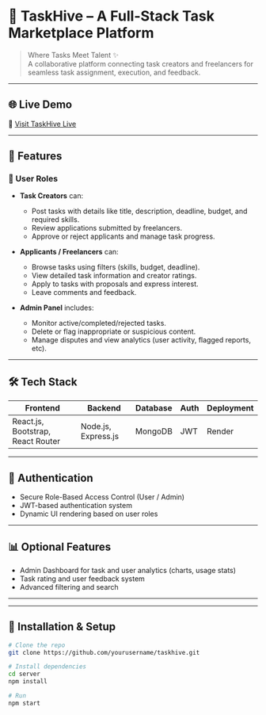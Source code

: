 # 🐝 TaskHive – A Full-Stack Task Marketplace Platform

> Where Tasks Meet Talent ✨  
> A collaborative platform connecting task creators and freelancers for seamless task assignment, execution, and feedback.

---

## 🌐 Live Demo

🚀 [Visit TaskHive Live](https://task-assigner-frontend.onrender.com/)

---

## 📌 Features

### 👥 User Roles
- **Task Creators** can:
  - Post tasks with details like title, description, deadline, budget, and required skills.
  - Review applications submitted by freelancers.
  - Approve or reject applicants and manage task progress.

- **Applicants / Freelancers** can:
  - Browse tasks using filters (skills, budget, deadline).
  - View detailed task information and creator ratings.
  - Apply to tasks with proposals and express interest.
  - Leave comments and feedback.

- **Admin Panel** includes:
  - Monitor active/completed/rejected tasks.
  - Delete or flag inappropriate or suspicious content.
  - Manage disputes and view analytics (user activity, flagged reports, etc).

---

## 🛠 Tech Stack

| Frontend | Backend | Database | Auth | Deployment |
|----------|---------|----------|------|-------------|
| React.js, Bootstrap, React Router | Node.js, Express.js | MongoDB | JWT | Render|

---

## 🔐 Authentication

- Secure Role-Based Access Control (User / Admin)
- JWT-based authentication system
- Dynamic UI rendering based on user roles

---

## 📊 Optional Features

- Admin Dashboard for task and user analytics (charts, usage stats)
- Task rating and user feedback system
- Advanced filtering and search

---

---

## 🚀 Installation & Setup

```bash
# Clone the repo
git clone https://github.com/yourusername/taskhive.git

# Install dependencies
cd server
npm install

# Run 
npm start



